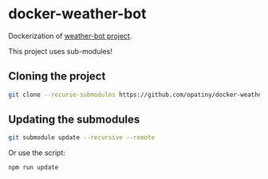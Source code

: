 # docker-weather-bot

Dockerization of [weather-bot project](https://github.com/opatiny/weather-bot).

This project uses sub-modules!

## Cloning the project
```bash
git clone --recurse-submodules https://github.com/opatiny/docker-weather-bot
```

## Updating the submodules

```bash
git submodule update --recursive --remote
```

Or use the script:
```bash
npm run update
```